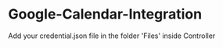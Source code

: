 ﻿# Google-Calendar-Integration
Add your credential.json file in the folder 'Files' inside Controller
